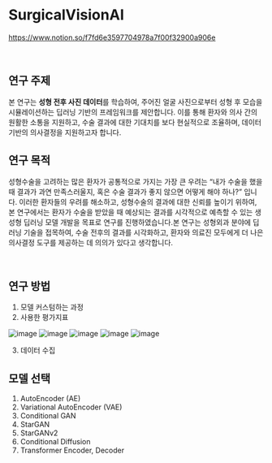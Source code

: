 # SurgicalVisionAI

https://www.notion.so/f7fd6e3597704978a7f00f32900a906e


&nbsp;
## 연구 주제

본 연구는 **성형 전후 사진 데이터**를 학습하여, 주어진 얼굴 사진으로부터 성형 후 모습을 시뮬레이션하는 딥러닝 기반의 프레임워크를 제안합니다. 이를 통해 환자와 의사 간의 원활한 소통을 지원하고, 수술 결과에 대한 기대치를 보다 현실적으로 조율하며, 데이터 기반의 의사결정을 지원하고자 합니다.
&nbsp;
## 연구 목적

성형수술을 고려하는 많은 환자가 공통적으로 가지는 가장 큰 우려는 “내가 수술을 했을 때 결과가 과연 만족스러울지, 혹은 수술 결과가 좋지 않으면 어떻게 해야 하나?” 입니다. 이러한 환자들의 우려를 해소하고, 성형수술의 결과에 대한 신뢰를 높이기 위하여, 본 연구에서는 환자가 수술을 받았을 때 예상되는 결과를 시각적으로 예측할 수 있는 생성형 딥러닝 모델 개발을 목표로 연구를 진행하였습니다.본 연구는 성형외과 분야에 딥러닝 기술을 접목하여, 수술 전후의 결과를 시각화하고, 환자와 의료진 모두에게 더 나은 의사결정 도구를 제공하는 데 의의가 있다고 생각합니다. 

&nbsp;
## 연구 방법
1. 모델 커스텀하는 과정
2. 사용한 평가지표

![image](https://github.com/user-attachments/assets/1a020a83-83f7-4e55-9306-2aea90e30432)
![image](https://github.com/user-attachments/assets/8a8431c8-0a7c-4111-9f81-ca0a42a7e8ae)
![image](https://github.com/user-attachments/assets/4b1f64ed-d364-46d8-b4be-31da3c9c5e40)
![image](https://github.com/user-attachments/assets/74db5916-1b7e-4d17-a3bc-c8733431dae1)
![image](https://github.com/user-attachments/assets/3f51626a-bafe-4949-9e0e-49e6e02d95c3)


3. 데이터 수집


## 모델 선택
1. AutoEncoder (AE)
2. Variational AutoEncoder (VAE)
3. Conditional GAN
4. StarGAN
5. StarGANv2
6. Conditional Diffusion
7. Transformer Encoder, Decoder




